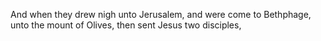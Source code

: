 And when they drew nigh unto Jerusalem, and were come to Bethphage, unto the mount of Olives, then sent Jesus two disciples,
